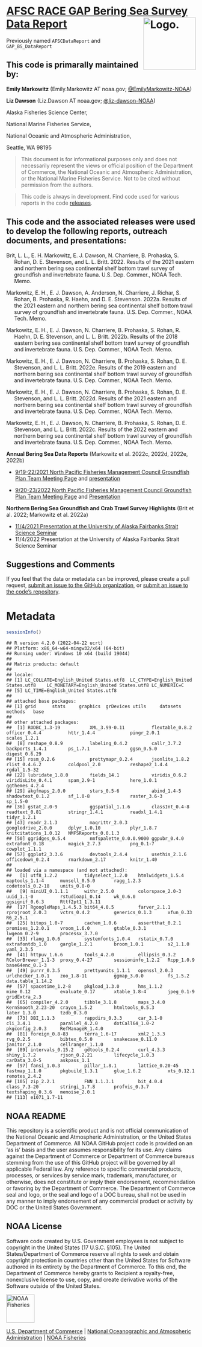 <!-- README.md is generated from README.Rmd. Please edit that file -->

# [AFSC RACE GAP Bering Sea Survey Data Report](%60r%20link_repo%60) <img src="https://avatars.githubusercontent.com/u/91760178?s=96&amp;v=4" alt="Logo." align="right" width="139" height="139"/>

Previously named `AFSCDataReport` and `GAP_BS_DataReport`

## This code is primarally maintained by:

**Emily Markowitz** (Emily.Markowitz AT noaa.gov;
[@EmilyMarkowitz-NOAA](https://github.com/EmilyMarkowitz-NOAA))

**Liz Dawson** (Liz.Dawson AT noaa.gov;
[@liz-dawson-NOAA](https://github.com/liz-dawson-NOAA))

Alaska Fisheries Science Center,

National Marine Fisheries Service,

National Oceanic and Atmospheric Administration,

Seattle, WA 98195

> This document is for informational purposes only and does not
> necessarily represent the views or official position of the Department
> of Commerce, the National Oceanic and Atmospheric Administration, or
> the National Marine Fisheries Service. Not to be cited without
> permission from the authors.

> This code is always in development. Find code used for various reports
> in the code
> [releases](https://github.com/EmilyMarkowitz-NOAA/gap_bs_data_report/releases).

## This code and the associated releases were used to develop the following reports, outreach documents, and presentations:

<div id="refs" class="references csl-bib-body hanging-indent">

<div id="ref-2021Community" class="csl-entry">

Brit, L. L., E. H. Markowitz, E. J. Dawson, N. Charriere, B. Prohaska,
S. Rohan, D. E. Stevenson, and L. L. Britt. 2022. Results of the 2021
eastern and northern bering sea continental shelf bottom trawl survey of
groundfish and invertebrate fauna. U.S. Dep. Commer., NOAA Tech. Memo.

</div>

<div id="ref-2022Community" class="csl-entry">

Markowitz, E. H., E. J. Dawson, A. Anderson, N. Charriere, J. Richar, S.
Rohan, B. Prohaska, R. Haehn, and D. E. Stevenson. 2022a. Results of the
2021 eastern and northern bering sea continental shelf bottom trawl
survey of groundfish and invertebrate fauna. U.S. Dep. Commer., NOAA
Tech. Memo.

</div>

<div id="ref-2018EBS2022" class="csl-entry">

Markowitz, E. H., E. J. Dawson, N. Charriere, B. Prohaska, S. Rohan, R.
Haehn, D. E. Stevenson, and L. L. Britt. 2022b. Results of the 2018
eastern bering sea continental shelf bottom trawl survey of groundfish
and invertebrate fauna. U.S. Dep. Commer., NOAA Tech. Memo.

</div>

<div id="ref-2019NEBS2022" class="csl-entry">

Markowitz, E. H., E. J. Dawson, N. Charriere, B. Prohaska, S. Rohan, D.
E. Stevenson, and L. L. Britt. 2022e. Results of the 2019 eastern and
northern bering sea continental shelf bottom trawl survey of groundfish
and invertebrate fauna. U.S. Dep. Commer., NOAA Tech. Memo.

</div>

<div id="ref-2021NEBS2022" class="csl-entry">

Markowitz, E. H., E. J. Dawson, N. Charriere, B. Prohaska, S. Rohan, D.
E. Stevenson, and L. L. Britt. 2022d. Results of the 2021 eastern and
northern bering sea continental shelf bottom trawl survey of groundfish
and invertebrate fauna. U.S. Dep. Commer., NOAA Tech. Memo.

</div>

<div id="ref-2022NEBS2022" class="csl-entry">

Markowitz, E. H., E. J. Dawson, N. Charriere, B. Prohaska, S. Rohan, D.
E. Stevenson, and L. L. Britt. 2022c. Results of the 2022 eastern and
northern bering sea continental shelf bottom trawl survey of groundfish
and invertebrate fauna. U.S. Dep. Commer., NOAA Tech. Memo.

</div>

</div>

**Annual Bering Sea Data Reports** (Markowitz et al. 2022c, 2022d,
2022e, 2022b)

-   [9/19-22/2021 North Pacific Fisheries Management Council Groundfish
    Plan Team Meeting
    Page](https://meetings.npfmc.org/Meeting/Details/2427) and
    [presentation](https://meetings.npfmc.org/CommentReview/DownloadFile?p=f48aa839-fdd1-4000-a556-2a3aa4521d8b.pdf&fileName=2021_EBSsurvey%20PRESENTATION.pdf)

-   [9/20-23/2022 North Pacific Fisheries Management Council Groundfish
    Plan Team Meeting
    Page](https://meetings.npfmc.org/Meeting/Details/2949) and
    [Presentation](https://meetings.npfmc.org/CommentReview/DownloadFile?p=02e397c4-a1cc-46eb-b2ae-1c3cc368e682.pdf&fileName=2022_EBSsurvey_planteam.pdf)

**Northern Bering Sea Groundfish and Crab Trawl Survey Highlights**
(Brit et al. 2022; Markowitz et al. 2022a)

-   [11/4/2021 Presentation at the University of Alaska Fairbanks Strait
    Science Seminar](https://youtu.be/putpYJtPRF8)
-   11/4/2022 Presentation at the University of Alaska Fairbanks Strait
    Science Seminar

## Suggestions and Comments

If you feel that the data or metadata can be improved, please create a
pull request, [submit an issue to the GitHub
organization](https://github.com/afsc-gap-products/data-requests/issues),
or [submit an issue to the code’s
repository](%60r%20paste0(link_repo,%20%22/issues%22)%60).

# Metadata

``` r
sessionInfo()
```

    ## R version 4.2.0 (2022-04-22 ucrt)
    ## Platform: x86_64-w64-mingw32/x64 (64-bit)
    ## Running under: Windows 10 x64 (build 19044)
    ## 
    ## Matrix products: default
    ## 
    ## locale:
    ## [1] LC_COLLATE=English_United States.utf8  LC_CTYPE=English_United States.utf8    LC_MONETARY=English_United States.utf8 LC_NUMERIC=C                          
    ## [5] LC_TIME=English_United States.utf8    
    ## 
    ## attached base packages:
    ## [1] grid      stats     graphics  grDevices utils     datasets  methods   base     
    ## 
    ## other attached packages:
    ##  [1] RODBC_1.3-19           XML_3.99-0.11          flextable_0.8.2        officer_0.4.4          httr_1.4.4             pingr_2.0.1            scales_1.2.1          
    ##  [8] reshape_0.8.9          labeling_0.4.2         callr_3.7.2            backports_1.4.1        ps_1.7.1               ggsn_0.5.0             digest_0.6.29         
    ## [15] rosm_0.2.6             prettymapr_0.2.4       jsonlite_1.8.2         rlist_0.4.6.2          coldpool_2.0           reshape2_1.4.4         rgdal_1.5-32          
    ## [22] lubridate_1.8.0        fields_14.1            viridis_0.6.2          viridisLite_0.4.1      spam_2.9-1             here_1.0.1             ggthemes_4.2.4        
    ## [29] akgfmaps_2.0.0         stars_0.5-6            abind_1.4-5            shadowtext_0.1.2       sf_1.0-8               raster_3.6-3           sp_1.5-0              
    ## [36] gstat_2.0-9            ggspatial_1.1.6        classInt_0.4-8         readtext_0.81          stringr_1.4.1          readxl_1.4.1           tidyr_1.2.1           
    ## [43] readr_2.1.3            magrittr_2.0.3         googledrive_2.0.0      dplyr_1.0.10           plyr_1.8.7             knitcitations_1.0.12   NMFSReports_0.0.1.3   
    ## [50] ggridges_0.5.4         nmfspalette_0.0.0.9000 ggpubr_0.4.0           extrafont_0.18         magick_2.7.3           png_0.1-7              cowplot_1.1.1         
    ## [57] ggplot2_3.3.6          devtools_2.4.4         usethis_2.1.6          officedown_0.2.4       rmarkdown_2.17         knitr_1.40            
    ## 
    ## loaded via a namespace (and not attached):
    ##   [1] utf8_1.2.2          tidyselect_1.2.0    htmlwidgets_1.5.4   maptools_1.1-4      munsell_0.5.0       ragg_1.2.3          codetools_0.2-18    units_0.8-0        
    ##   [9] miniUI_0.1.1.1      withr_2.5.0         colorspace_2.0-3    uuid_1.1-0          rstudioapi_0.14     wk_0.6.0            ggsignif_0.6.3      Rttf2pt1_1.3.11    
    ##  [17] RgoogleMaps_1.4.5.3 bit64_4.0.5         farver_2.1.1        rprojroot_2.0.3     vctrs_0.4.2         generics_0.1.3      xfun_0.33           R6_2.5.1           
    ##  [25] bitops_1.0-7        cachem_1.0.6        assertthat_0.2.1    promises_1.2.0.1    vroom_1.6.0         gtable_0.3.1        lwgeom_0.2-9        processx_3.7.0     
    ##  [33] rlang_1.0.6         systemfonts_1.0.4   rstatix_0.7.0       extrafontdb_1.0     gargle_1.2.1        broom_1.0.1         s2_1.1.0            yaml_2.3.5         
    ##  [41] httpuv_1.6.6        tools_4.2.0         ellipsis_0.3.2      RColorBrewer_1.1-3  proxy_0.4-27        sessioninfo_1.2.2   Rcpp_1.0.9          base64enc_0.1-3    
    ##  [49] purrr_0.3.5         prettyunits_1.1.1   openssl_2.0.3       urlchecker_1.0.1    zoo_1.8-11          ggmap_3.0.0         fs_1.5.2            data.table_1.14.2  
    ##  [57] spacetime_1.2-8     pkgload_1.3.0       hms_1.1.2           mime_0.12           evaluate_0.17       xtable_1.8-4        jpeg_0.1-9          gridExtra_2.3      
    ##  [65] compiler_4.2.0      tibble_3.1.8        maps_3.4.0          KernSmooth_2.23-20  crayon_1.5.2        htmltools_0.5.3     later_1.3.0         tzdb_0.3.0         
    ##  [73] DBI_1.1.3           rappdirs_0.3.3      car_3.1-0           cli_3.4.1           parallel_4.2.0      dotCall64_1.0-2     pkgconfig_2.0.3     RefManageR_1.4.0   
    ##  [81] foreign_0.8-83      terra_1.6-17        xml2_1.3.3          rvg_0.2.5           bibtex_0.5.0        snakecase_0.11.0    janitor_2.1.0       cellranger_1.1.0   
    ##  [89] intervals_0.15.2    gdtools_0.2.4       curl_4.3.3          shiny_1.7.2         rjson_0.2.21        lifecycle_1.0.3     carData_3.0-5       askpass_1.1        
    ##  [97] fansi_1.0.3         pillar_1.8.1        lattice_0.20-45     fastmap_1.1.0       pkgbuild_1.3.1      glue_1.6.2          xts_0.12.1          remotes_2.4.2      
    ## [105] zip_2.2.1           FNN_1.1.3.1         bit_4.0.4           class_7.3-20        stringi_1.7.8       profvis_0.3.7       textshaping_0.3.6   memoise_2.0.1      
    ## [113] e1071_1.7-11

## NOAA README

This repository is a scientific product and is not official
communication of the National Oceanic and Atmospheric Administration, or
the United States Department of Commerce. All NOAA GitHub project code
is provided on an ‘as is’ basis and the user assumes responsibility for
its use. Any claims against the Department of Commerce or Department of
Commerce bureaus stemming from the use of this GitHub project will be
governed by all applicable Federal law. Any reference to specific
commercial products, processes, or services by service mark, trademark,
manufacturer, or otherwise, does not constitute or imply their
endorsement, recommendation or favoring by the Department of Commerce.
The Department of Commerce seal and logo, or the seal and logo of a DOC
bureau, shall not be used in any manner to imply endorsement of any
commercial product or activity by DOC or the United States Government.

## NOAA License

Software code created by U.S. Government employees is not subject to
copyright in the United States (17 U.S.C. §105). The United
States/Department of Commerce reserve all rights to seek and obtain
copyright protection in countries other than the United States for
Software authored in its entirety by the Department of Commerce. To this
end, the Department of Commerce hereby grants to Recipient a
royalty-free, nonexclusive license to use, copy, and create derivative
works of the Software outside of the United States.

<img src="https://raw.githubusercontent.com/nmfs-general-modeling-tools/nmfspalette/main/man/figures/noaa-fisheries-rgb-2line-horizontal-small.png" alt="NOAA Fisheries" height="75"/>

[U.S. Department of Commerce](https://www.commerce.gov/) \| [National
Oceanographic and Atmospheric Administration](https://www.noaa.gov) \|
[NOAA Fisheries](https://www.fisheries.noaa.gov/)
